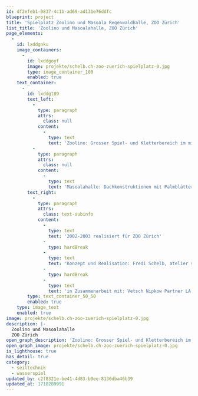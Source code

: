```yaml
---
id: df2efeb1-0837-4c1b-ad69-ad131e76ddfc
blueprint: project
title: 'Spielplatz Zoolino und Masoala Regenwaldhalle, ZOO Zürich'
list_title: 'Zoolino und Masoalahalle, ZOO Zürich'
page_elements:
  -
    id: lxddgnku
    image_containers:
      -
        id: lxddgoyf
        image: projekte/schelb.ch-zoo-zuerich-spielplatz-0.jpg
        type: image_container_100
        enabled: true
    text_container:
      -
        id: lxddgt89
        text_left:
          -
            type: paragraph
            attrs:
              class: null
            content:
              -
                type: text
                text: 'Zoolino: Grosser Spiel- und Kletterbereich im mit geschnitzten Rieseninsekten, Spinnennetz mit hängender Spinne, Kokons, Ameisenbau und Schöpfsalamander'
          -
            type: paragraph
            attrs:
              class: null
            content:
              -
                type: text
                text: 'Masoalahalle: Dachkonstruktionen mit Palmblättern, Abschrankungen und Sitzkombinationen aus Robinie und Bambus. Baumstammbrücken und Seilzopf-Hängebrücke über Wasserflächen und durch Dickicht.'
        text_right:
          -
            type: paragraph
            attrs:
              class: text-subinfo
            content:
              -
                type: text
                text: '2002-2003 realisiert für ZOO Zürich'
              -
                type: hardBreak
              -
                type: text
                text: 'Konzept und Realisation: Fredi Schelb, atelier schelb+partner ag'
              -
                type: hardBreak
              -
                type: text
                text: 'in Zusammenarbeit mit: Vetsch Nipkow Partner LA (Zoolino), Vogt LA (Masoala), Zimmerei Oberhänsli'
        type: text_container_50_50
        enabled: true
    type: image_text
    enabled: true
image: projekte/schelb.ch-zoo-zuerich-spielplatz-0.jpg
description: |-
  Zoolino und Masoalahalle
  ZOO Zürich
open_graph_description: 'Zoolino: Grosser Spiel- und Kletterbereich im mit geschnitzten Rieseninsekten, Spinnennetz mit hängender Spinne, Kokons, Ameisenbau und Schöpfsalamander. Masoalahalle: Dachkonstruktionen mit Palmblättern, Abschrankungen und Sitzkombinationen aus Robinie und Bambus. Baumstammbrücken und Seilzopf-Hängebrücke über Wasserflächen und durch Dickicht.'
open_graph_image: projekte/schelb.ch-zoo-zuerich-spielplatz-0.jpg
is_lighthouse: true
has_detail: true
category:
  - seiltechnik
  - wasserspiel
updated_by: c2f8321e-be41-4d83-b9ee-8136dba46b39
updated_at: 1718289991
---
```

